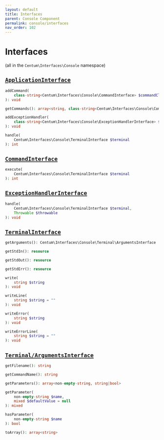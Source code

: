 ```yaml
---
layout: default
title: Interfaces
parent: Console Component
permalink: console/interfaces
nav_order: 102
---
```




# Interfaces

(all in the `Centum\Interfaces\Console` namespace)



## [`ApplicationInterface`](https://github.com/SidRoberts/centum/blob/main/src/Interfaces/Console/ApplicationInterface.php)

```php
addCommand(
    class-string<Centum\Interfaces\Console\CommandInterface> $commandClass
): void
```

```php
getCommands(): array<string, class-string<Centum\Interfaces\Console\CommandInterface>>
```

```php
addExceptionHandler(
    class-string<Centum\Interfaces\Console\ExceptionHandlerInterface> $exceptionHandlerClass
): void
```

```php
handle(
    Centum\Interfaces\Console\TerminalInterface $terminal
): int
```



## [`CommandInterface`](https://github.com/SidRoberts/centum/blob/main/src/Interfaces/Console/CommandInterface.php)

```php
execute(
    Centum\Interfaces\Console\TerminalInterface $terminal
): int
```



## [`ExceptionHandlerInterface`](https://github.com/SidRoberts/centum/blob/main/src/Interfaces/Console/ExceptionHandlerInterface.php)

```php
handle(
    Centum\Interfaces\Console\TerminalInterface $terminal,
    Throwable $throwable
): void
```



## [`TerminalInterface`](https://github.com/SidRoberts/centum/blob/main/src/Interfaces/Console/TerminalInterface.php)

```php
getArguments(): Centum\Interfaces\Console\Terminal\ArgumentsInterface
```

```php
getStdIn(): resource
```

```php
getStdOut(): resource
```

```php
getStdErr(): resource
```

```php
write(
    string $string
): void
```

```php
writeLine(
    string $string = ""
): void
```

```php
writeError(
    string $string
): void
```

```php
writeErrorLine(
    string $string = ""
): void
```



## [`Terminal/ArgumentsInterface`](https://github.com/SidRoberts/centum/blob/main/src/Interfaces/Console/Terminal/ArgumentsInterface.php)

```php
getFilename(): string
```

```php
getCommandName(): string
```

```php
getParameters(): array<non-empty-string, string|bool>
```

```php
getParameter(
    non-empty-string $name,
    mixed $defaultValue = null
): mixed
```

```php
hasParameter(
    non-empty-string $name
): bool
```

```php
toArray(): array<string>
```

